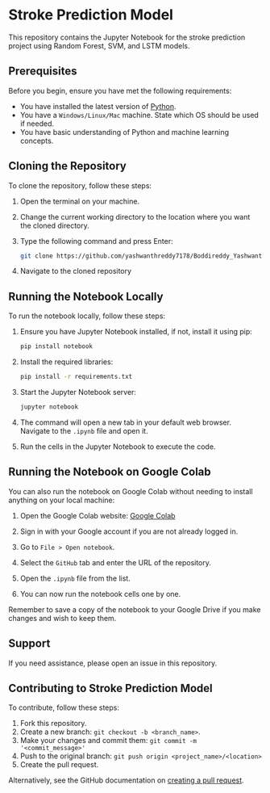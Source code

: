 # Stroke Prediction Model

This repository contains the Jupyter Notebook for the stroke prediction project using Random Forest, SVM, and LSTM models.

## Prerequisites

Before you begin, ensure you have met the following requirements:

- You have installed the latest version of [Python](https://www.python.org/downloads/).
- You have a `Windows/Linux/Mac` machine. State which OS should be used if needed.
- You have basic understanding of Python and machine learning concepts.

## Cloning the Repository

To clone the repository, follow these steps:

1. Open the terminal on your machine.
2. Change the current working directory to the location where you want the cloned directory.
3. Type the following command and press Enter:

    ```bash
    git clone https://github.com/yashwanthreddy7178/Boddireddy_Yashwanth_Reddy_finaltermproj.git
    ```

4. Navigate to the cloned repository

## Running the Notebook Locally

To run the notebook locally, follow these steps:

1. Ensure you have Jupyter Notebook installed, if not, install it using pip:

    ```bash
    pip install notebook
    ```

2. Install the required libraries:

    ```bash
    pip install -r requirements.txt
    ```

3. Start the Jupyter Notebook server:

    ```bash
    jupyter notebook
    ```

4. The command will open a new tab in your default web browser. Navigate to the `.ipynb` file and open it.

5. Run the cells in the Jupyter Notebook to execute the code.

## Running the Notebook on Google Colab

You can also run the notebook on Google Colab without needing to install anything on your local machine:

1. Open the Google Colab website: [Google Colab](https://colab.research.google.com/)

2. Sign in with your Google account if you are not already logged in.

3. Go to `File > Open notebook`.

4. Select the `GitHub` tab and enter the URL of the repository.

5. Open the `.ipynb` file from the list.

6. You can now run the notebook cells one by one.

Remember to save a copy of the notebook to your Google Drive if you make changes and wish to keep them.

## Support

If you need assistance, please open an issue in this repository.

## Contributing to Stroke Prediction Model

To contribute, follow these steps:

1. Fork this repository.
2. Create a new branch: `git checkout -b <branch_name>`.
3. Make your changes and commit them: `git commit -m '<commit_message>'`
4. Push to the original branch: `git push origin <project_name>/<location>`
5. Create the pull request.

Alternatively, see the GitHub documentation on [creating a pull request](https://help.github.com/articles/creating-a-pull-request/).
